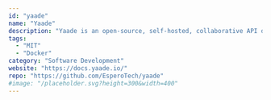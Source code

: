 ```yaml
---
id: "yaade"
name: "Yaade"
description: "Yaade is an open-source, self-hosted, collaborative API development environment."
tags:
  - "MIT"
  - "Docker"
category: "Software Development"
website: "https://docs.yaade.io/"
repo: "https://github.com/EsperoTech/yaade"
#image: "/placeholder.svg?height=300&width=400"
---
```


